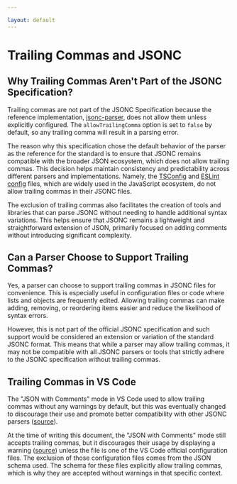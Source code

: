 ```yaml
---

layout: default
---
```


# Trailing Commas and JSONC

## Why Trailing Commas Aren't Part of the JSONC Specification?

Trailing commas are not part of the JSONC Specification because the reference implementation, [jsonc-parser](https://www.npmjs.com/package/jsonc-parser), does not allow them unless explicitly configured. The `allowTrailingComma` option is set to `false` by default, so any trailing comma will result in a parsing error. 

The reason why this specification chose the default behavior of the parser as the reference for the standard is to ensure that JSONC remains compatible with the broader JSON ecosystem, which does not allow trailing commas. This decision helps maintain consistency and predictability across different parsers and implementations. Namely, the [TSConfig](https://www.typescriptlang.org/tsconfig/) and [ESLint config](https://eslint.org/docs/latest/use/configure/configuration-files) files, which are widely used in the JavaScript ecosystem, do not allow trailing commas in their JSONC files.

The exclusion of trailing commas also facilitates the creation of tools and libraries that can parse JSONC without needing to handle additional syntax variations. This helps ensure that JSONC remains a lightweight and straightforward extension of JSON, primarily focused on adding comments without introducing significant complexity.

## Can a Parser Choose to Support Trailing Commas?

Yes, a parser can choose to support trailing commas in JSONC files for convenience. This is especially useful in configuration files or code where lists and objects are frequently edited. Allowing trailing commas can make adding, removing, or reordering items easier and reduce the likelihood of syntax errors. 

However, this is not part of the official JSONC specification and such support would be considered an extension or variation of the standard JSONC format. This means that while a parser may allow trailing commas, it may not be compatible with all JSONC parsers or tools that strictly adhere to the JSONC specification without trailing commas.

## Trailing Commas in VS Code

The "JSON with Comments" mode in VS Code used to allow trailing commas without any warnings by default, but this was eventually changed to discourage their use and promote better compatibility with other JSONC parsers ([source](https://github.com/microsoft/vscode/issues/102061)).

At the time of writing this document, the "JSON with Comments" mode still accepts trailing commas, but it discourages their usage by displaying a warning ([source](https://code.visualstudio.com/docs/languages/json#_json-with-comments)) unless the file is one of the VS Code official configuration files. The exclusion of those configuration files comes from the JSON schema used. The schema for these files explicitly allow trailing commas, which is why they are accepted without warnings in that specific context.



